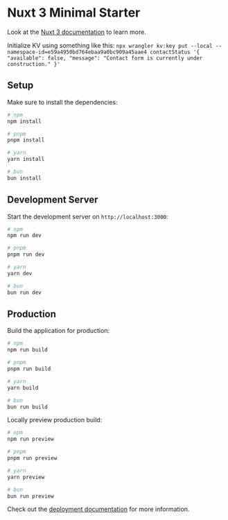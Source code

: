 # Nuxt 3 Minimal Starter

Look at the [Nuxt 3 documentation](https://nuxt.com/docs/getting-started/introduction) to learn more.

Initialize KV using something like this: `npx wrangler kv:key put --local --namespace-id=e59a4950bd764ebaa9a0bc909a45aae4 contactStatus '{ "available": false, "message": "Contact form is currently under construction." }'`

## Setup

Make sure to install the dependencies:

```bash
# npm
npm install

# pnpm
pnpm install

# yarn
yarn install

# bun
bun install
```

## Development Server

Start the development server on `http://localhost:3000`:

```bash
# npm
npm run dev

# pnpm
pnpm run dev

# yarn
yarn dev

# bun
bun run dev
```

## Production

Build the application for production:

```bash
# npm
npm run build

# pnpm
pnpm run build

# yarn
yarn build

# bun
bun run build
```

Locally preview production build:

```bash
# npm
npm run preview

# pnpm
pnpm run preview

# yarn
yarn preview

# bun
bun run preview
```

Check out the [deployment documentation](https://nuxt.com/docs/getting-started/deployment) for more information.

